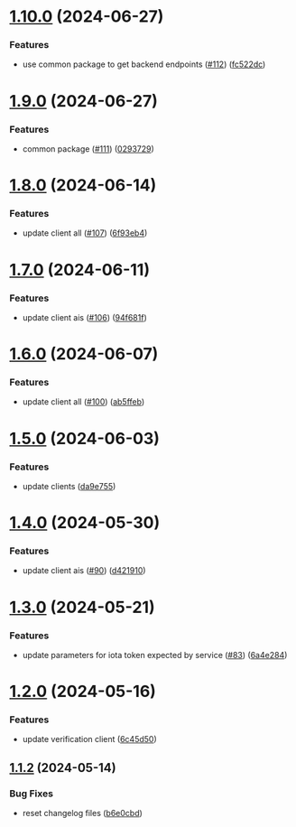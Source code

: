 # [1.10.0](https://github.com/affinidi/affinidi-tdk/compare/@affinidi-tdk/credential-issuance-client-v1.9.0...@affinidi-tdk/credential-issuance-client-v1.10.0) (2024-06-27)


### Features

* use common package to get backend endpoints ([#112](https://github.com/affinidi/affinidi-tdk/issues/112)) ([fc522dc](https://github.com/affinidi/affinidi-tdk/commit/fc522dcd5a2f986f47b8994ab4c3cd470703f4de))

# [1.9.0](https://github.com/affinidi/affinidi-tdk/compare/@affinidi-tdk/credential-issuance-client-v1.8.0...@affinidi-tdk/credential-issuance-client-v1.9.0) (2024-06-27)


### Features

* common package ([#111](https://github.com/affinidi/affinidi-tdk/issues/111)) ([0293729](https://github.com/affinidi/affinidi-tdk/commit/0293729fb4cc0b6b405f63051f3d4b49cb433fc8))

# [1.8.0](https://github.com/affinidi/affinidi-tdk/compare/@affinidi-tdk/credential-issuance-client-v1.7.0...@affinidi-tdk/credential-issuance-client-v1.8.0) (2024-06-14)


### Features

* update client all ([#107](https://github.com/affinidi/affinidi-tdk/issues/107)) ([6f93eb4](https://github.com/affinidi/affinidi-tdk/commit/6f93eb410143e68a3890e643f9a8b56e6d07b308))

# [1.7.0](https://github.com/affinidi/affinidi-tdk/compare/@affinidi-tdk/credential-issuance-client-v1.6.0...@affinidi-tdk/credential-issuance-client-v1.7.0) (2024-06-11)


### Features

* update client ais ([#106](https://github.com/affinidi/affinidi-tdk/issues/106)) ([94f681f](https://github.com/affinidi/affinidi-tdk/commit/94f681f9bcc560a13e9f914d6aab4eb8406e96b7))

# [1.6.0](https://github.com/affinidi/affinidi-tdk/compare/@affinidi-tdk/credential-issuance-client-v1.5.0...@affinidi-tdk/credential-issuance-client-v1.6.0) (2024-06-07)


### Features

* update client all ([#100](https://github.com/affinidi/affinidi-tdk/issues/100)) ([ab5ffeb](https://github.com/affinidi/affinidi-tdk/commit/ab5ffeb22f49434a2c701b70d2d398c69584356c))

# [1.5.0](https://github.com/affinidi/affinidi-tdk/compare/@affinidi-tdk/credential-issuance-client-v1.4.0...@affinidi-tdk/credential-issuance-client-v1.5.0) (2024-06-03)


### Features

* update clients ([da9e755](https://github.com/affinidi/affinidi-tdk/commit/da9e7553bdb05cdc39a616e6d19cde5f5f1124d0))

# [1.4.0](https://github.com/affinidi/affinidi-tdk/compare/@affinidi-tdk/credential-issuance-client-v1.3.0...@affinidi-tdk/credential-issuance-client-v1.4.0) (2024-05-30)


### Features

* update client ais ([#90](https://github.com/affinidi/affinidi-tdk/issues/90)) ([d421910](https://github.com/affinidi/affinidi-tdk/commit/d4219107f43c3ff1b4960a9758f0211b41ace0ed))

# [1.3.0](https://github.com/affinidi/affinidi-tdk/compare/@affinidi-tdk/credential-issuance-client-v1.2.0...@affinidi-tdk/credential-issuance-client-v1.3.0) (2024-05-21)


### Features

* update parameters for iota token expected by service ([#83](https://github.com/affinidi/affinidi-tdk/issues/83)) ([6a4e284](https://github.com/affinidi/affinidi-tdk/commit/6a4e284e0358bbed3f9faedca82cb438c2099cfa))

# [1.2.0](https://github.com/affinidi/affinidi-tdk/compare/@affinidi-tdk/credential-issuance-client-v1.1.2...@affinidi-tdk/credential-issuance-client-v1.2.0) (2024-05-16)


### Features

* update verification client ([6c45d50](https://github.com/affinidi/affinidi-tdk/commit/6c45d5092ab0f40607f87e38fd79fc53c5d4bfd6))

## [1.1.2](https://github.com/affinidi/affinidi-tdk/compare/@affinidi-tdk/credential-issuance-client-v1.1.1...@affinidi-tdk/credential-issuance-client-v1.1.2) (2024-05-14)


### Bug Fixes

* reset changelog files ([b6e0cbd](https://github.com/affinidi/affinidi-tdk/commit/b6e0cbd9460596ef5141403cf10e90a8b3793b34))
